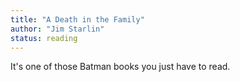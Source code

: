 ```yaml
---
title: "A Death in the Family"
author: "Jim Starlin"
status: reading
---
```


It's one of those Batman books you just have to read.
